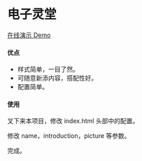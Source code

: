 # 电子灵堂

[在线演示 Demo](https://uknownperson.github.io/YaoYufan_OnInternet/)

#### 优点
 - 样式简单，一目了然。
 - 可随意新添内容，搭配性好。
 - 配置简单。

#### 使用

叉下来本项目，修改 index.html 头部中的配置。

修改 name，introduction，picture 等参数。

完成。
